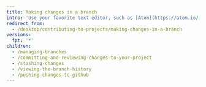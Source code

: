 ```yaml
---
title: Making changes in a branch
intro: 'Use your favorite text editor, such as [Atom](https://atom.io/), to make changes to your project, then use {% data variables.product.prodname_desktop %} to visualize useful commits.'
redirect_from:
  - /desktop/contributing-to-projects/making-changes-in-a-branch
versions:
  fpt: '*'
children:
  - /managing-branches
  - /committing-and-reviewing-changes-to-your-project
  - /stashing-changes
  - /viewing-the-branch-history
  - /pushing-changes-to-github
---
```


